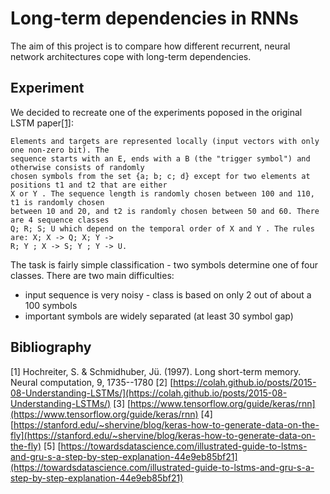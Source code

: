 # Long-term dependencies in RNNs
The aim of this project is to compare how different recurrent, neural network architectures cope with long-term dependencies.

## Experiment
We decided to recreate one of the experiments poposed in the original LSTM paper[[1]](#1):
```Task 6a: two relevant, widely separated symbols. The goal is to classify sequences.
Elements and targets are represented locally (input vectors with only one non-zero bit). The
sequence starts with an E, ends with a B (the "trigger symbol") and otherwise consists of randomly
chosen symbols from the set {a; b; c; d} except for two elements at positions t1 and t2 that are either
X or Y . The sequence length is randomly chosen between 100 and 110, t1 is randomly chosen
between 10 and 20, and t2 is randomly chosen between 50 and 60. There are 4 sequence classes
Q; R; S; U which depend on the temporal order of X and Y . The rules are: X; X -> Q; X; Y ->
R; Y ; X -> S; Y ; Y -> U.
```
The task is fairly simple classification - two symbols determine one of four classes. 
There are two main difficulties:
* input sequence is very noisy - class is based on only 2 out of about a 100 symbols
* important symbols are widely separated (at least 30 symbol gap)
## Bibliography
<a id="1">[1]</a> Hochreiter, S. & Schmidhuber, Jü. (1997). Long short-term memory. Neural computation, 9, 1735--1780
<a id="2">[2]</a> [https://colah.github.io/posts/2015-08-Understanding-LSTMs/](https://colah.github.io/posts/2015-08-Understanding-LSTMs/)
<a id="3">[3]</a> [https://www.tensorflow.org/guide/keras/rnn](https://www.tensorflow.org/guide/keras/rnn)
<a id="4">[4]</a> [https://stanford.edu/~shervine/blog/keras-how-to-generate-data-on-the-fly](https://stanford.edu/~shervine/blog/keras-how-to-generate-data-on-the-fly)
<a id="5">[5]</a> [https://towardsdatascience.com/illustrated-guide-to-lstms-and-gru-s-a-step-by-step-explanation-44e9eb85bf21](https://towardsdatascience.com/illustrated-guide-to-lstms-and-gru-s-a-step-by-step-explanation-44e9eb85bf21)
